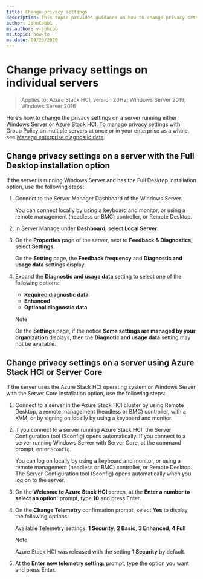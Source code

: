 ```yaml
---
title: Change privacy settings
description: This topic provides guidance on how to change privacy settings in Windows Server and the Azure Stack HCI operating system.
author: JohnCobb1
ms.author: v-johcob
ms.topic: how-to
ms.date: 09/23/2020
---
```


# Change privacy settings on individual servers

>Applies to: Azure Stack HCI, version 20H2; Windows Server 2019, Windows Server 2016


Here’s how to change the privacy settings on a server running either Windows Server or Azure Stack HCI. To manage privacy settings with Group Policy on multiple servers at once or in your enterprise as a whole, see [Manage enterprise diagnostic data](/windows/privacy/configure-windows-diagnostic-data-in-your-organization#manage-enterprise-diagnostic-data).
## Change privacy settings on a server with the Full Desktop installation option
If the server is running Windows Server and has the Full Desktop installation option, use the following steps:
1. Connect to the Server Manager Dashboard of the Windows Server.

    You can connect locally by using a keyboard and monitor, or using a remote management (headless or BMC) controller, or Remote Desktop. 

1. In Server Manage under **Dashboard**, select **Local Server**.
1. On the **Properties** page of the server, next to **Feedback & Diagnostics**, select **Settings**.

    On the **Setting** page, the **Feedback frequency** and **Diagnostic and usage data** settings display. 
 
1. Expand the **Diagnostic and usage data** setting to select one of the following options:
    - **Required diagnostic data**
    - **Enhanced**
    - **Optional diagnostic data**

    >[!NOTE]
    > On the **Settings** page, if the notice **Some settings are managed by your organization** displays, then the **Diagnotic and usage data** setting may not be available.
## Change privacy settings on a server using Azure Stack HCI or Server Core
If the server uses the Azure Stack HCI operating system or Windows Server with the Server Core installation option, use the following steps:
1. Connect to a server in the Azure Stack HCI cluster by using Remote Desktop, a remote management (headless or BMC) controller, with a KVM, or by signing on locally by using a keyboard and monitor. 
2. If you connect to a server running Azure Stack HCI, the Server Configuration tool (Sconfig) opens automatically. If you connect to a server running Windows Server with Server Core, at the command prompt, enter `Sconfig`.

    You can log on locally by using a keyboard and monitor, or using a remote management (headless or BMC) controller, or Remote Desktop. The Server Configuration tool (Sconfig) opens automatically when you log on to the server.

1. On the **Welcome to Azure Stack HCI** screen, at the **Enter a number to select an option:** prompt, type **10** and press Enter.
1. On the **Change Telemetry** confirmation prompt, select **Yes** to display the following options:

    Available Telemetry settings: **1 Security**, **2 Basic**, **3 Enhanced**, **4 Full**

    >[!NOTE]
    > Azure Stack HCI was released with the setting **1 Security** by default.

1. At the **Enter new telemetry setting:** prompt, type the option you want and press Enter.

